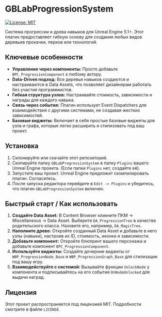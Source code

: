# GBLabProgressionSystem

<!-- Добавьте значок лицензии для красоты. Это стандартная практика. -->
[![License: MIT](https://img.shields.io/badge/License-MIT-yellow.svg)](https://opensource.org/licenses/MIT)

Система прогрессии и древа навыков для Unreal Engine 5.1+. Этот плагин предоставляет гибкую основу для создания любых видов деревьев прокачки, перков или технологий.

## Ключевые особенности

- **Управление через компоненты:** Просто добавьте `BPC_ProgressionComponent` к любому актору.
- **Data-Driven подход:** Все деревья навыков создаются и настраиваются в Data Assets, что позволяет дизайнерам работать без участия программистов.
- **Гибкая структура узлов:** Настраивайте стоимость, зависимости и награды для каждого навыка.
- **Связь через события:** Плагин использует Event Dispatchers для взаимодействия с другими системами, не создавая жестких зависимостей.
- **Базовые виджеты:** Включает в себя простые базовые виджеты для узла и графа, которые легко расширить и стилизовать под ваш проект.

## Установка

1.  Склонируйте или скачайте этот репозиторий.
2.  Скопируйте папку `GBLabProgressionSystem` в папку `Plugins` вашего Unreal Engine проекта. (Если папки `Plugins` нет, создайте её).
3.  Запустите ваш проект. Unreal Engine предложит скомпилировать плагин. Согласитесь.
4.  После запуска редактора перейдите в `Edit -> Plugins` и убедитесь, что плагин `GBLabProgressionSystem` включен.

## Быстрый старт / Как использовать

1.  **Создайте Data Asset:** В Content Browser кликните ПКМ -> Miscellaneous -> Data Asset. Выберите `DA_ProgressionTree` в качестве родительского класса. Назовите его, например, `DA_MagicTree`.
2.  **Наполните древо:** Откройте созданный Data Asset и добавьте в него узлы (навыки), настроив их ID, стоимость, иконки и зависимости.
3.  **Добавьте компонент:** Откройте блюпринт вашего персонажа и добавьте компонент `BPC_ProgressionComponent`.
4.  **Используйте виджеты:** Создайте дочерние виджеты от `WBP_ProgressionNode_Base` и `WBP_ProgressionGraph_Base` для стилизации под вашу игру.
5.  **Взаимодействуйте с системой:** Вызывайте функции `UnlockNode` у компонента и подписывайтесь на его события `OnNodeUnlocked` для выдачи наград.

## Лицензия

Этот проект распространяется под лицензией MIT. Подробности смотрите в файле `LICENSE`.